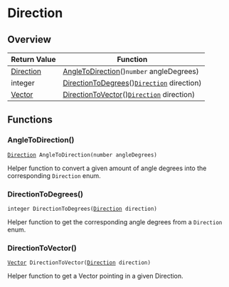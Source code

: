 # Direction

## Overview

| Return Value | Function |
| - | - |
| [Direction](https://wofsauge.github.io/IsaacDocs/rep/enums/Direction.html) | [AngleToDirection](direction.md#angletodirection)()`number` angleDegrees) |
| integer | [DirectionToDegrees](direction.md#directiontodegrees)()[`Direction`](https://wofsauge.github.io/IsaacDocs/rep/enums/Direction.html) direction) |
| [Vector](https://wofsauge.github.io/IsaacDocs/rep/Vector.html) | [DirectionToVector](direction.md#directiontovector)()[`Direction`](https://wofsauge.github.io/IsaacDocs/rep/enums/Direction.html) direction) |

## Functions

### AngleToDirection()

[`Direction`](https://wofsauge.github.io/IsaacDocs/rep/enums/Direction.html)` AngleToDirection(number angleDegrees)`

Helper function to convert a given amount of angle degrees into the corresponding `Direction` enum. 

### DirectionToDegrees()

`integer DirectionToDegrees(`[`Direction`](https://wofsauge.github.io/IsaacDocs/rep/enums/Direction.html)` direction)`

Helper function to get the corresponding angle degrees from a `Direction` enum. 

### DirectionToVector()

[`Vector`](https://wofsauge.github.io/IsaacDocs/rep/Vector.html)` DirectionToVector(`[`Direction`](https://wofsauge.github.io/IsaacDocs/rep/enums/Direction.html)` direction)`

Helper function to get a Vector pointing in a given Direction. 

